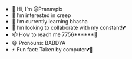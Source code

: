 - 👋 Hi, I’m @Pranavpix
- 👀 I’m interested in creep
- 🌱 I’m currently learning bhasha
- 💞️ I’m looking to collaborate with my constant!💕
- 📫 How to reach me 7756******🌚
- 😄 Pronouns: BABDYA
- ⚡ Fun fact: Taken by computer💕💍

<!---
Pranavpix/Pranavpix is a ✨ special ✨ repository because its `README.md` (this file) appears on your GitHub profile.
You can click the Preview link to take a look at your changes.
--->
